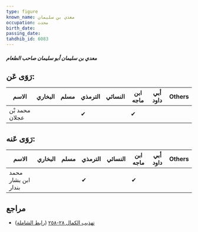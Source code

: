 ```yaml
---
type: figure
known_name: معدي بن سليمان
occupation: محدث
birth_date:
passing_date:
tahdhib_id: 6083
---
```

##### معدي بن سليمان أبو سليمان صاحب الطعام

## رَوَى عَن:
| الاسم          | البخاري | مسلم | الترمذي | النسائي | ابن ماجه | أبي داود | Others |
| -------------- | ------- | ---- | ------- | ------- | -------- | -------- | ------ |
| محمد بْن عجلان |         |      | ✔       |         | ✔        |          |        |
## رَوَى عَنه:
| الاسم               | البخاري | مسلم | الترمذي | النسائي | ابن ماجه | أبي داود | Others |
| ------------------- | ------- | ---- | ------- | ------- | -------- | -------- | ------ |
| محمد ابن بشار بندار |         |      | ✔       |         | ✔        |          |        |
## مراجع
- [تهذيب الكمال ٢٨-٢٥٨](obsidian://open?vault=Tahdhib-al-Kamal&file=Figures/٦٠٨٣-معدي%20بن%20سليمان%20أبو%20سليمان%20صاحب%20الطعام) ([رابط الشاملة](https://shamela.ws/book/3722/15233))